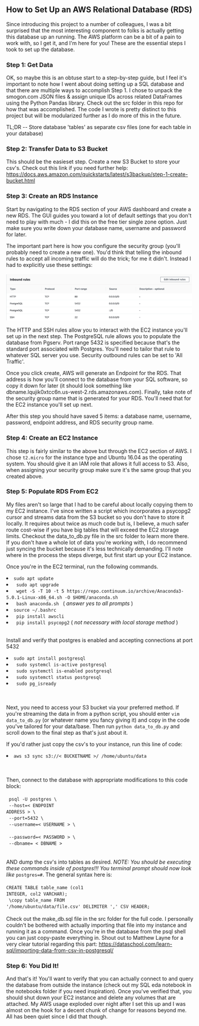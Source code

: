 ## How to Set Up an AWS Relational Database (RDS)

Since introducing this project to a number of colleagues, I was a bit surprised that the most interesting component to folks is actually getting this database up an running. The AWS platform can be a bit of a pain to work with, so I get it, and I'm here for you! These are the essential steps I took to set up the database.

### Step 1: Get Data

OK, so maybe this is an obtuse start to a step-by-step guide, but I feel it's important to note how I went about doing setting up a SQL database and that there are multiple ways to accomplish Step 1. I chose to unpack the smogon.com JSON files & assign unique IDs across related DataFrames using the Python Pandas library. Check out the src folder in this repo for how that was accomplished. The code I wrote is pretty distinct to this project but will be modularized further as I do more of this in the future.

TL;DR -- Store database 'tables' as separate csv files (one for each table in your database) 

### Step 2: Transfer Data to S3 Bucket

This should be the easieset step. Create a new S3 Bucket to store your csv's. Check out this link if you need further help:
https://docs.aws.amazon.com/quickstarts/latest/s3backup/step-1-create-bucket.html

### Step 3: Create an RDS Instance

Start by navigating to the RDS section of your AWS dashboard and create a new RDS. The GUI guides you toward a lot of default settings that you don't need to play with much - I did this on the free tier single zone option. Just make sure you write down your database name, username and password for later. 

The important part here is how you configure the security group (you'll probably need to create a new one). You'd think that telling the inbound rules to accept all incoming traffic will do the trick; for me it didn't. Instead I had to explicitly use these settings: <br><br>
<img src='https://raw.githubusercontent.com/isaac-campbell-smith/Pokestars/master/figures/RDS%20Security%20Settings.png' width='500'><br>

The HTTP and SSH rules allow you to interact with the EC2 instance you'll set up in the next step. The PostgreSQL rule allows you to populate the database from Pgserv. Port range 5432 is specified because that's the standard port associated with Postgres. You'll need to tailor that rule to whatever SQL server you use. Security outbound rules can be set to 'All Traffic'. 

Once you click create, AWS will generate an Endpoint for the RDS. That address is how you'll connect to the database from your SQL software, so copy it down for later (it should look something like dbname.lqujik0xtcc6n.us-west-2.rds.amazonaws.com). Finally, take note of the security group name that is generated for your RDS. You'll need that for the EC2 instance you'll set up next. 

After this step you should have saved 5 items: a database name, username, password, endpoint address, and RDS security group name. 

### Step 4: Create an EC2 Instance

This step is fairly similar to the above but through the EC2 section of AWS. I chose `t2.micro` for the instance type and Ubuntu 16.04 as the operating system. You should give it an IAM role that allows it full access to S3. Also, when assigning your security group make sure it's the same group that you created above.

### Step 5: Populate RDS From EC2

My files aren't so large that I had to be careful about locally copying them to my EC2 instance. I've since written a script which incorporates a psycopg2 cursor and streams data from the S3 bucket so you don't have to store it locally. It requires about twice as much code but is, I believe, a much safer route cost-wise if you have big tables that will exceed the EC2 storage limits. Checkout the data_to_db.py file in the src folder to learn more there. If you don't have a whole lot of data you're working with, I do recommend just syncing the bucket because it's less technically demanding. I'll note where in the process the steps diverge, but first start up your EC2 instance.

Once you're in the EC2 terminal, run the following commands.<br>

<li> <code>sudo apt update
<li> sudo apt upgrade
<li> wget -S -T 10 -t 5 https://repo.continuum.io/archive/Anaconda3-5.0.1-Linux-x86_64.sh -O $HOME/anaconda.sh
<li> bash anaconda.sh </code> (<i> answer yes to all prompts </i>)

<li> <code>source ~/.bashrc
<li> pip install awscli 
<li> pip install psycopg2</code> (<i> not necessary with local storage method </i>)
</code><br><br>

Install and verify that postgres is enabled and accepting connections at port 5432
<li> <code>sudo apt install postgresql
<li> sudo systemcl is-active postgresql
<li> sudo systemctl is-enabled postgresql
<li> sudo systemctl status postgresql
<li> sudo pg_isready
</code><br><br>

Next, you need to access your S3 bucket via your preferred method. If you're streaming the data in from a python script, you should enter `vim data_to_db.py` (or whatever name you fancy giving it) and copy in the code you've tailored for your data/base. Then run `python data_to_db.py` and scroll down to the final step as that's just about it.

If you'd rather just copy the csv's to your instance, run this line of code:
<li> <code>aws s3 sync s3://< BUCKETNAME >/ /home/ubuntu/data
</code><br><br>

Then, connect to the database with appropriate modifications to this code block:<br><br>
<code>
psql -U postgres \ <br>
   --host=< ENDPOINT ADDRESS > \ <br>
   --port=5432 \ <br>
   --username=< USERNAME > \ <br>
   --password=< PASSWORD > \ <br>
   --dbname= < DBNAME >
</code>
<br><br>
AND dump the csv's into tables as desired. <i> NOTE: You should be executing these commands inside of postgres!!! You terminal prompt should now look like </i> `postgres=#`. The general syntax here is: <br><br>
<code>CREATE TABLE table_name (col1 INTEGER, col2 VARCHAR);<br>
\copy table_name FROM '/home/ubuntu/data/file.csv' DELIMITER ',' CSV HEADER;</code><br><br>
Check out the make_db.sql file in the src folder for the full code. I personally couldn't be bothered with actually importing that file into my instance and running it as a command. Once you're in the database from the psql shell you can just copy-paste everything in. Shout out to Matthew Layne for a very clear tutorial regarding this part:
https://dataschool.com/learn-sql/importing-data-from-csv-in-postgresql/

### Step 6: You Did It!

And that's it! You'll want to verify that you can actually connect to and query the database from outside the instance (check out my SQL eda notebook in the notebooks folder if you need inspiration). Once you've verified that, you should shut down your EC2 instance and delete any volumes that are attached. My AWS usage exploded over night after I set this up and I was almost on the hook for a decent chunk of change for reasons beyond me. All has been quiet since I did that though.